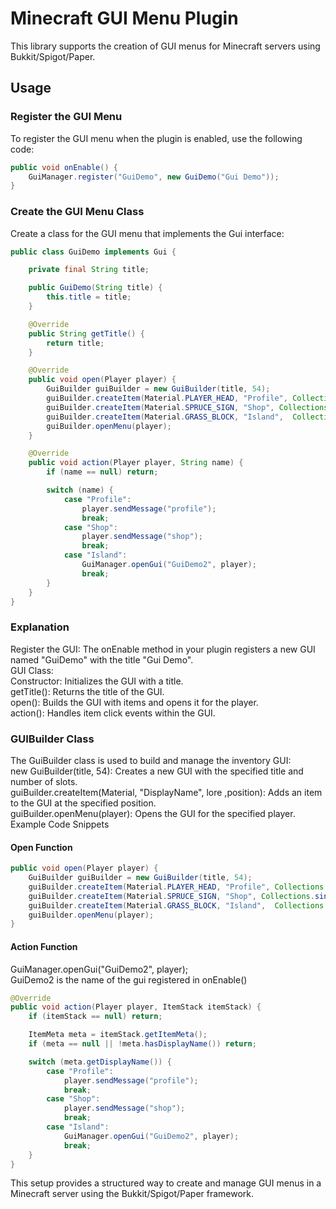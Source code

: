 # Minecraft GUI Menu Plugin

This library supports the creation of GUI menus for Minecraft servers using Bukkit/Spigot/Paper.

## Usage

### Register the GUI Menu

To register the GUI menu when the plugin is enabled, use the following code:

```java
public void onEnable() {
    GuiManager.register("GuiDemo", new GuiDemo("Gui Demo"));
}
```
### Create the GUI Menu Class

Create a class for the GUI menu that implements the Gui interface:
````java
public class GuiDemo implements Gui {

    private final String title;

    public GuiDemo(String title) {
        this.title = title;
    }

    @Override
    public String getTitle() {
        return title;
    }

    @Override
    public void open(Player player) {
        GuiBuilder guiBuilder = new GuiBuilder(title, 54);
        guiBuilder.createItem(Material.PLAYER_HEAD, "Profile", Collections.singletonList("info player"), 11);
        guiBuilder.createItem(Material.SPRUCE_SIGN, "Shop", Collections.singletonList("shop Item"), 12);
        guiBuilder.createItem(Material.GRASS_BLOCK, "Island",  Collections.singletonList("Controller island"),13);
        guiBuilder.openMenu(player);
    }

    @Override
    public void action(Player player, String name) {
        if (name == null) return;

        switch (name) {
            case "Profile":
                player.sendMessage("profile");
                break;
            case "Shop":
                player.sendMessage("shop");
                break;
            case "Island":
                GuiManager.openGui("GuiDemo2", player);
                break;
        }
    }
}

````
### Explanation

Register the GUI: The onEnable method in your plugin registers a new GUI named "GuiDemo" with the title "Gui Demo".<br>
GUI Class:<br>
Constructor: Initializes the GUI with a title.<br>
getTitle(): Returns the title of the GUI.<br>
open(): Builds the GUI with items and opens it for the player.<br>
action(): Handles item click events within the GUI.<br>
### GUIBuilder Class

The GuiBuilder class is used to build and manage the inventory GUI:<br>
new GuiBuilder(title, 54): Creates a new GUI with the specified title and number of slots.<br>
guiBuilder.createItem(Material, "DisplayName", lore ,position): Adds an item to the GUI at the specified position.<br>
guiBuilder.openMenu(player): Opens the GUI for the specified player.<br>
Example Code Snippets<br>
#### Open Function
````java
public void open(Player player) {
    GuiBuilder guiBuilder = new GuiBuilder(title, 54);
    guiBuilder.createItem(Material.PLAYER_HEAD, "Profile", Collections.singletonList("info player"), 11);
    guiBuilder.createItem(Material.SPRUCE_SIGN, "Shop", Collections.singletonList("shop Item"), 12);
    guiBuilder.createItem(Material.GRASS_BLOCK, "Island",  Collections.singletonList("Controller island"),13);
    guiBuilder.openMenu(player);
}

````
#### Action Function

GuiManager.openGui("GuiDemo2", player);<br>
GuiDemo2 is the name of the gui registered in onEnable()
````java
@Override
public void action(Player player, ItemStack itemStack) {
    if (itemStack == null) return;

    ItemMeta meta = itemStack.getItemMeta();
    if (meta == null || !meta.hasDisplayName()) return;

    switch (meta.getDisplayName()) {
        case "Profile":
            player.sendMessage("profile");
            break;
        case "Shop":
            player.sendMessage("shop");
            break;
        case "Island":
            GuiManager.openGui("GuiDemo2", player);
            break;
    }
}

````
This setup provides a structured way to create and manage GUI menus in a Minecraft server using the Bukkit/Spigot/Paper framework.
<br>
<br>

